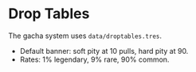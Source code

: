 # Drop Tables

The gacha system uses `data/droptables.tres`.
- Default banner: soft pity at 10 pulls, hard pity at 90.
- Rates: 1% legendary, 9% rare, 90% common.
